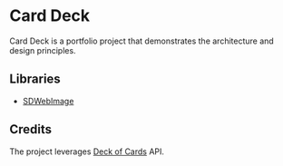 # Card Deck
Card Deck is a portfolio project that demonstrates the architecture and design principles. 

## Libraries
- [SDWebImage](https://github.com/SDWebImage/SDWebImage)

## Credits
The project leverages [Deck of Cards](https://deckofcardsapi.com) API.
